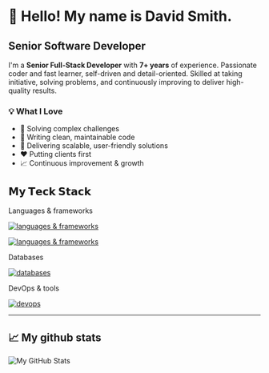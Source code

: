 # 👋 Hello! My name is David Smith. 

## Senior Software Developer

I'm a **Senior Full-Stack Developer** with **7+ years** of experience.
Passionate coder and fast learner, self-driven and detail-oriented. Skilled at taking initiative, solving problems, and continuously improving to deliver high-quality results.

### 💡 What I Love  
- 🧩 Solving complex challenges  
- 🧼 Writing clean, maintainable code  
- 🚀 Delivering scalable, user-friendly solutions  
- ❤️ Putting clients first  
- 📈 Continuous improvement & growth  

## 𝗠𝘆 𝗧𝗲𝗰𝗸 𝗦𝘁𝗮𝗰𝗸

<p align="left">Languages & frameworks</p>
<p align="left">
  <a href="https://skillicons.dev">
    <img src="https://skillicons.dev/icons?i=ts,js,cpp,python,nodejs,nestjs,deno,go,rust," alt="languages & frameworks"/>
  </a>
</p>
<p align="left">
  <a href="https://skillicons.dev">
    <img src="https://skillicons.dev/icons?i=html,css,react,next,vue,nuxt,bootstrap,tailwindcss,sass,windicss" alt="languages & frameworks"/>
  </a>
</p>
<p align="left">Databases</p>
<p align="left">
  <a href="https://skillicons.dev">
    <img src="https://skillicons.dev/icons?i=mysql,postgres,sqlite,redis,elasticsearch,mongodb" alt="databases" />
  </a>
</p>
<p align="left">DevOps & tools</p>
<p align="left">
  <a href="https://skillicons.dev">
    <img src="https://skillicons.dev/icons?i=docker,kubernetes,aws,git,github,gitlab,nginx,grafana,neovim,bash,makefile" alt="devops" />
  </a>
</p>
<hr/>

## 📈 My github stats

![My GitHub Stats](https://github-readme-stats.vercel.app/api?username=victory19960909&show_icons=true&theme=radical)